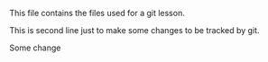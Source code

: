 This file contains the files used for a git lesson.

This is second line just to make some changes to be tracked by git.

Some change